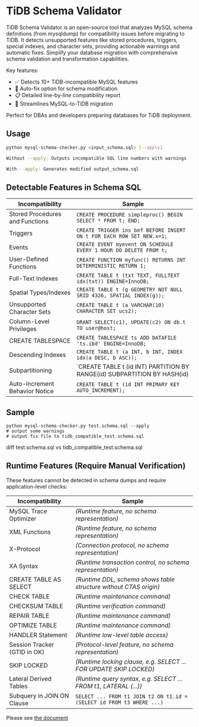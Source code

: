 # TiDB Schema Validator

TiDB Schema Validator is an open-source tool that analyzes MySQL schema definitions (from mysqldump) for compatibility issues before migrating to TiDB. It detects unsupported features like stored procedures, triggers, special indexes, and character sets, providing actionable warnings and automatic fixes. Simplify your database migration with comprehensive schema validation and transformation capabilities.

Key features:

* ✅ Detects 10+ TiDB-incompatible MySQL features
* 🔧 Auto-fix option for schema modification
* 📋 Detailed line-by-line compatibility report
* 🚀 Streamlines MySQL-to-TiDB migration

Perfect for DBAs and developers preparing databases for TiDB deployment.


## Usage

```bash
python mysql-schema-checker.py <input_schema.sql> [--apply]

Without --apply: Outputs incompatible SQL line numbers with warnings

With --apply: Generates modified output_schema.sql
```

## Detectable Features in Schema SQL


| Incompatibility                  | Sample                                                                 |
|----------------------------------|------------------------------------------------------------------------|
| Stored Procedures and Functions  | `CREATE PROCEDURE simpleproc() BEGIN SELECT * FROM t; END;`            |
| Triggers                         | `CREATE TRIGGER ins_bef BEFORE INSERT ON t FOR EACH ROW SET NEW.x=1;`  |
| Events                           | `CREATE EVENT myevent ON SCHEDULE EVERY 1 HOUR DO DELETE FROM t;`      |
| User-Defined Functions           | `CREATE FUNCTION myfunc() RETURNS INT DETERMINISTIC RETURN 1;`         |
| Full-Text Indexes                | `CREATE TABLE t (txt TEXT, FULLTEXT idx(txt)) ENGINE=InnoDB;`          |
| Spatial Types/Indexes            | `CREATE TABLE t (g GEOMETRY NOT NULL SRID 4326, SPATIAL INDEX(g));`    |
| Unsupported Character Sets       | `CREATE TABLE t (a VARCHAR(10) CHARACTER SET ucs2);`                   |
| Column-Level Privileges          | `GRANT SELECT(c1), UPDATE(c2) ON db.t TO user@host;`                   |
| CREATE TABLESPACE                | `CREATE TABLESPACE ts ADD DATAFILE 'ts.ibd' ENGINE=InnoDB;`            |
| Descending Indexes               | `CREATE TABLE t (a INT, b INT, INDEX idx(a DESC, b ASC));`             |
| Subpartitioning                  | `CREATE TABLE t (id INT) PARTITION BY RANGE(id) SUBPARTITION BY HASH(id)|
| Auto-increment Behavior Notice   | `CREATE TABLE t (id INT PRIMARY KEY AUTO_INCREMENT);`                  |


## Sample
```
python mysql-schema-checker.py test.schema.sql --apply
# output some warnings
# output fix file to tidb_compatible_test.schema.sql
```
diff test.schema.sql vs tidb_compatible_test.schema.sql


## Runtime Features (Require Manual Verification)
These features cannot be detected in schema dumps and require application-level checks:


| Incompatibility                  | Sample                                                                 |
|----------------------------------|------------------------------------------------------------------------|
| MySQL Trace Optimizer            | _(Runtime feature, no schema representation)_                          |
| XML Functions                    | _(Runtime feature, no schema representation)_                          |
| X-Protocol                       | _(Connection protocol, no schema representation)_                      |
| XA Syntax                        | _(Runtime transaction control, no schema representation)_              |
| CREATE TABLE AS SELECT           | _(Runtime DDL, schema shows table structure without CTAS origin)_      |
| CHECK TABLE                      | _(Runtime maintenance command)_                                        |
| CHECKSUM TABLE                   | _(Runtime verification command)_                                       |
| REPAIR TABLE                     | _(Runtime maintenance command)_                                        |
| OPTIMIZE TABLE                   | _(Runtime maintenance command)_                                        |
| HANDLER Statement                | _(Runtime low-level table access)_                                     |
| Session Tracker (GTID in OK)     | _(Protocol-level feature, no schema representation)_                   |
| SKIP LOCKED                      | _(Runtime locking clause, e.g. SELECT ... FOR UPDATE SKIP LOCKED)_     |
| Lateral Derived Tables           | _(Runtime query syntax, e.g. SELECT ... FROM t1, LATERAL (...))_       |
| Subquery in JOIN ON Clause       | `SELECT ... FROM t1 JOIN t2 ON t1.id = (SELECT id FROM t3 WHERE ...)`  |

Please see [the document](https://docs.pingcap.com/tidb/stable/mysql-compatibility/)
